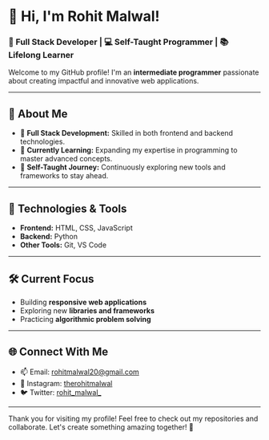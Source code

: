 # 👋 Hi, I'm Rohit Malwal!  
### 🚀 Full Stack Developer | 💻 Self-Taught Programmer | 📚 Lifelong Learner  

Welcome to my GitHub profile! I'm an **intermediate programmer** passionate about creating impactful and innovative web applications.  

---

## 🌟 About Me  
- 🔧 **Full Stack Development:** Skilled in both frontend and backend technologies.  
- 📖 **Currently Learning:** Expanding my expertise in programming to master advanced concepts.  
- 🌱 **Self-Taught Journey:** Continuously exploring new tools and frameworks to stay ahead.  

---

## 🔨 Technologies & Tools  
- **Frontend:** HTML, CSS, JavaScript
- **Backend:** Python    
- **Other Tools:** Git, VS Code

---

## 🛠️ Current Focus  
- Building **responsive web applications**  
- Exploring new **libraries and frameworks**  
- Practicing **algorithmic problem solving**  

---

## 🌐 Connect With Me  
- 📫 Email: rohitmalwal20@gmail.com
- 💼 Instagram: [therohitmalwal](https://instagram.com/therohitmalwal)
- 🐦 Twitter: [rohit_malwal_](https://twitter.com/@rohit_malwal_)  

---

Thank you for visiting my profile! Feel free to check out my repositories and collaborate. Let's create something amazing together! 🚀  
